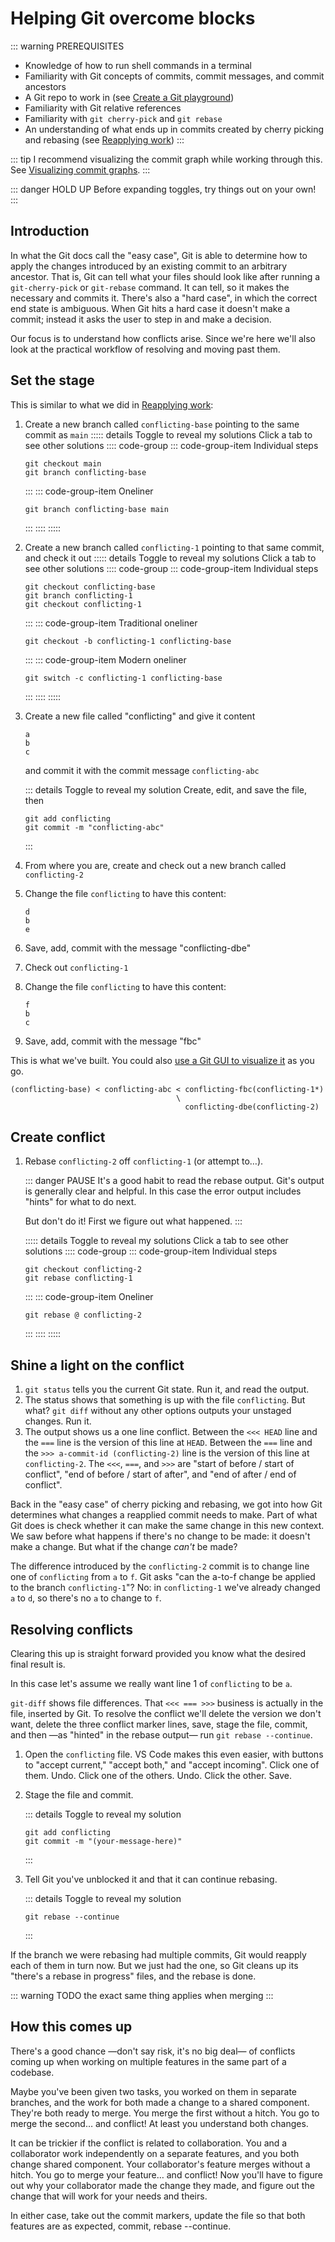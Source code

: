 # Helping Git overcome blocks

::: warning PREREQUISITES
- Knowledge of how to run shell commands in a terminal
- Familiarity with Git concepts of commits, commit messages, and commit ancestors
- A Git repo to work in (see [Create a Git playground](./create-a-git-playground.md))
- Familiarity with Git relative references
- Familiarity with `git cherry-pick` and `git rebase`
- An understanding of what ends up in commits created by cherry picking and rebasing (see [Reapplying work](./reapplying-work.md))
:::

::: tip
I recommend visualizing the commit graph while working through this. See [Visualizing commit graphs](/finding-out-what-commits-have-been-made.html#visualizing-commit-graphs).
:::

::: danger HOLD UP
Before expanding toggles, try things out on your own!
:::

## Introduction

In what the Git docs call the "easy case", Git is able to determine how to apply the changes introduced by an existing commit to an arbitrary ancestor. That is, Git can tell what your files should look like after running a `git-cherry-pick` or `git-rebase` command. It can tell, so it makes the necessary and commits it. There's also a "hard case", in which the correct end state is ambiguous. When Git hits a hard case it doesn't make a commit; instead it asks the user to step in and make a decision.

Our focus is to understand how conflicts arise. Since we're here we'll also look at the practical workflow of resolving and moving past them.

## Set the stage

This is similar to what we did in [Reapplying work](./reapplying-work.md):

1. Create a new branch called `conflicting-base` pointing to the same commit as `main`
    ::::: details Toggle to reveal my solutions
    Click a tab to see other solutions
    :::: code-group
    ::: code-group-item Individual steps
    ```shell
    git checkout main
    git branch conflicting-base
    ```
    :::
    ::: code-group-item Oneliner
    ```shell
    git branch conflicting-base main
    ```
    :::
    ::::
    :::::
1. Create a new branch called `conflicting-1` pointing to that same commit, and check it out
    ::::: details Toggle to reveal my solutions
    Click a tab to see other solutions
    :::: code-group
    ::: code-group-item Individual steps
    ```shell
    git checkout conflicting-base
    git branch conflicting-1
    git checkout conflicting-1
    ```
    :::
    ::: code-group-item Traditional oneliner
    ```shell
    git checkout -b conflicting-1 conflicting-base
    ```
    :::
    ::: code-group-item Modern oneliner
    ```shell
    git switch -c conflicting-1 conflicting-base
    ```
    :::
    ::::
    :::::
1. Create a new file called "conflicting" and give it content
    ```
    a
    b
    c
    ```
    and commit it with the commit message `conflicting-abc`

    ::: details Toggle to reveal my solution
    Create, edit, and save the file, then
    ```shell
    git add conflicting
    git commit -m "conflicting-abc"
    ```
    :::
1. From where you are, create and check out a new branch called `conflicting-2`
1. Change the file `conflicting` to have this content:
   ```
   d
   b
   e
   ```
1. Save, add, commit with the message "conflicting-dbe"
1. Check out `conflicting-1`
1. Change the file `conflicting` to have this content:
    ```
    f
    b
    c
    ```
1. Save, add, commit with the message "fbc"

This is what we've built. You could also [use a Git GUI to visualize it](/finding-out-what-commits-have-been-made.html#visualizing-commit-graphs) as you go.

```
(conflicting-base) < conflicting-abc < conflicting-fbc(conflicting-1*)
                                     \
                                       conflicting-dbe(conflicting-2)
```

## Create conflict

1. Rebase `conflicting-2` off `conflicting-1` (or attempt to…).

    ::: danger PAUSE
    It's a good habit to read the rebase output. Git's output is generally clear and helpful. In this case the error output includes "hints" for what to do next.
    
    But don't do it! First we figure out what happened.
    :::

    ::::: details Toggle to reveal my solutions
    Click a tab to see other solutions
    :::: code-group
    ::: code-group-item Individual steps
    ```shell
    git checkout conflicting-2
    git rebase conflicting-1
    ```
    :::
    ::: code-group-item Oneliner
    ```shell
    git rebase @ conflicting-2
    ```
    :::
    ::::
    :::::

## Shine a light on the conflict

1. `git status` tells you the current Git state. Run it, and read the output.
1. The status shows that something is up with the file `conflicting`. But what? `git diff` without any other options outputs your unstaged changes. Run it.
1. The output shows us a one line conflict. Between the `<<< HEAD` line and the `===` line is the version of this line at `HEAD`. Between the `===` line and the `>>> a-commit-id (conflicting-2)` line is the version of this line at `conflicting-2`. The `<<<`, `===`, and `>>>` are "start of before / start of conflict", "end of before / start of after", and "end of after / end of conflict".

Back in the "easy case" of cherry picking and rebasing, we got into how Git determines what changes a reapplied commit needs to make. Part of what Git does is check whether it can make the same change in this new context. We saw before what happens if there's no change to be made: it doesn't make a change. But what if the change _can't_ be made?

The difference introduced by the `conflicting-2` commit is to change line one of `conflicting` from `a` to `f`. Git asks "can the a-to-f change be applied to the branch `conflicting-1`"? No: in `conflicting-1` we've already changed `a` to `d`, so there's no `a` to change to `f`.

## Resolving conflicts

Clearing this up is straight forward provided you know what the desired final result is.

In this case let's assume we really want line 1 of `conflicting` to be `a`.

`git-diff` shows file differences. That `<<< === >>>` business is actually in the file, inserted by Git. To resolve the conflict we'll delete the version we don't want, delete the three conflict marker lines, save, stage the file, commit, and then —as "hinted" in the rebase output— run `git rebase --continue`. 

1. Open the `conflicting` file. VS Code makes this even easier, with buttons to "accept current," "accept both," and "accept incoming". Click one of them. Undo. Click one of the others. Undo. Click the other. Save.
1. Stage the file and commit.

    ::: details Toggle to reveal my solution
    ```shell
    git add conflicting
    git commit -m "(your-message-here)"
    ```
    :::
1. Tell Git you've unblocked it and that it can continue rebasing.

    ::: details Toggle to reveal my solution
    ```shell
    git rebase --continue
    ```
    :::

If the branch we were rebasing had multiple commits, Git would reapply each of them in turn now. But we just had the one, so Git cleans up its "there's a rebase in progress" files, and the rebase is done.

::: warning TODO
the exact same thing applies when merging
:::

## How this comes up

There's a good chance —don't say risk, it's no big deal— of conflicts coming up when working on multiple features in the same part of a codebase.

Maybe you've been given two tasks, you worked on them in separate branches, and the work for both made a change to a shared component. They're both ready to merge. You merge the first without a hitch. You go to merge the second… and conflict! At least you understand both changes.

It can be trickier if the conflict is related to collaboration. You and a collaborator work independently on a separate features, and you both change shared component. Your collaborator's feature merges without a hitch. You go to merge your feature… and conflict! Now you'll have to figure out why your collaborator made the change they made, and figure out the change that will work for your needs and theirs.

In either case, take out the commit markers, update the file so that both features are as expected, commit, rebase --continue.